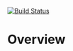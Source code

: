 [![Build Status](https://travis-ci.org/lydell/urix.png?branch=master)](https://travis-ci.org/lydell/urix)

Overview
========
